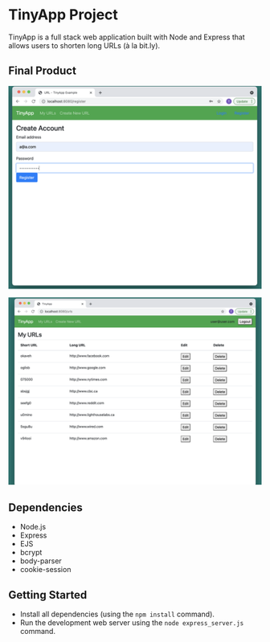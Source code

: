 # TinyApp Project

TinyApp is a full stack web application built with Node and Express that allows users to shorten long URLs (à la bit.ly).

## Final Product

!["Registration Page"](https://github.com/toleary519/tinyapp/blob/master/docs/Registration%20Page.png)

!["URL Display Page"](https://github.com/toleary519/tinyapp/blob/master/docs/URL%20Display%20Page.png)

## Dependencies

- Node.js
- Express
- EJS
- bcrypt
- body-parser
- cookie-session

## Getting Started

- Install all dependencies (using the `npm install` command).
- Run the development web server using the `node express_server.js` command.